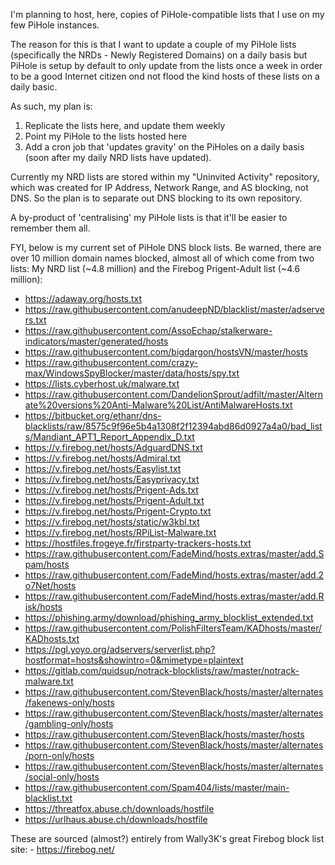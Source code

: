 I'm planning to host, here, copies of PiHole-compatible lists that I use on my few PiHole instances.

The reason for this is that I want to update a couple of my PiHole lists (specifically the NRDs - Newly Registered Domains) on a daily basis but PiHole is setup by default to only update from the lists once a week in order to be a good Internet citizen ond not flood the kind hosts of these lists on a daily basic.

As such, my plan is:
1. Replicate the lists here, and update them weekly
2. Point my PiHole to the lists hosted here
3. Add a cron job that 'updates gravity' on the PiHoles on a daily basis (soon after my daily NRD lists have updated).

Currently my NRD lists are stored within my "Uninvited Activity" repository, which was created for IP Address, Network Range, and AS blocking, not DNS. So the plan is to separate out DNS blocking to its own repository.

A by-product of 'centralising' my PiHole lists is that it'll be easier to remember them all.

FYI, below is my current set of PiHole DNS block lists. Be warned, there are over 10 million domain names blocked, almost all of which come from two lists: My NRD list (~4.8 million) and the Firebog Prigent-Adult list (~4.6 million):

- https://adaway.org/hosts.txt
- https://raw.githubusercontent.com/anudeepND/blacklist/master/adservers.txt
- https://raw.githubusercontent.com/AssoEchap/stalkerware-indicators/master/generated/hosts
- https://raw.githubusercontent.com/bigdargon/hostsVN/master/hosts
- https://raw.githubusercontent.com/crazy-max/WindowsSpyBlocker/master/data/hosts/spy.txt
- https://lists.cyberhost.uk/malware.txt
- https://raw.githubusercontent.com/DandelionSprout/adfilt/master/Alternate%20versions%20Anti-Malware%20List/AntiMalwareHosts.txt
- https://bitbucket.org/ethanr/dns-blacklists/raw/8575c9f96e5b4a1308f2f12394abd86d0927a4a0/bad_lists/Mandiant_APT1_Report_Appendix_D.txt
- https://v.firebog.net/hosts/AdguardDNS.txt
- https://v.firebog.net/hosts/Admiral.txt
- https://v.firebog.net/hosts/Easylist.txt
- https://v.firebog.net/hosts/Easyprivacy.txt
- https://v.firebog.net/hosts/Prigent-Ads.txt
- https://v.firebog.net/hosts/Prigent-Adult.txt
- https://v.firebog.net/hosts/Prigent-Crypto.txt
- https://v.firebog.net/hosts/static/w3kbl.txt
- https://v.firebog.net/hosts/RPiList-Malware.txt
- https://hostfiles.frogeye.fr/firstparty-trackers-hosts.txt
- https://raw.githubusercontent.com/FadeMind/hosts.extras/master/add.Spam/hosts
- https://raw.githubusercontent.com/FadeMind/hosts.extras/master/add.2o7Net/hosts
- https://raw.githubusercontent.com/FadeMind/hosts.extras/master/add.Risk/hosts
- https://phishing.army/download/phishing_army_blocklist_extended.txt
- https://raw.githubusercontent.com/PolishFiltersTeam/KADhosts/master/KADhosts.txt
- https://pgl.yoyo.org/adservers/serverlist.php?hostformat=hosts&showintro=0&mimetype=plaintext
- https://gitlab.com/quidsup/notrack-blocklists/raw/master/notrack-malware.txt
- https://raw.githubusercontent.com/StevenBlack/hosts/master/alternates/fakenews-only/hosts
- https://raw.githubusercontent.com/StevenBlack/hosts/master/alternates/gambling-only/hosts
- https://raw.githubusercontent.com/StevenBlack/hosts/master/hosts
- https://raw.githubusercontent.com/StevenBlack/hosts/master/alternates/porn-only/hosts
- https://raw.githubusercontent.com/StevenBlack/hosts/master/alternates/social-only/hosts
- https://raw.githubusercontent.com/Spam404/lists/master/main-blacklist.txt
- https://threatfox.abuse.ch/downloads/hostfile
- https://urlhaus.abuse.ch/downloads/hostfile

These are sourced (almost?) entirely from Wally3K's great Firebog block list site: - https://firebog.net/
